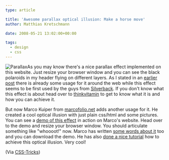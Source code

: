 ```yaml
---
type: article

title: 'Awesome parallax optical illusion: Make a horse move'
author: Matthias Kretschmann

date: 2008-05-21 13:02:00+00:00

tags:
  - design
  - css
---
```


![Parallax](../media/parallax_illusion_css.png)As you may know there's a nice parallax effect implemented on this website. Just resize your browser window and you can see the black polaroids in my header flying on different layers. As I stated in an [earlier post](http://www.kremalicious.com/2008/03/love-the-parallax/) there is already some usage for it around the web while this effect seems to be first used by the guys from [Silverback](http://www.silverbackapp.com/). If you don't know what this effect is about head over to [thinkvitamin](http://www.thinkvitamin.com/features/design/how-to-recreate-silverbacks-parallax/trackback/) to get to know what it is and how you can achieve it.

<!-- more -->

But now Marco Kuiper from [marcofolio.net](http://www.marcofolio.net) adds another usage for it. He created a cool optical illusion with just plain css/html and some pictures. You can see a [demo of this effect](http://demo.marcofolio.net/a_parallax_illusion_with_css/) in action on Marco's website. Head over to the demo and resize your browser window. You should articulate something like "whoooot!" now. Marco has written [some words about it](http://www.marcofolio.net/css/a_parallax_illusion_with_css_the_horse_in_motion.html) too and you can download the demo. He has also [done a nice tutorial](http://www.marcofolio.net/photoshop/your_own_css_parallax_illusion_3d_image.html) how to achieve this optical illusion. Very cool!

(Via [CSS-Tricks](http://css-tricks.com/links-of-interest-31/))
